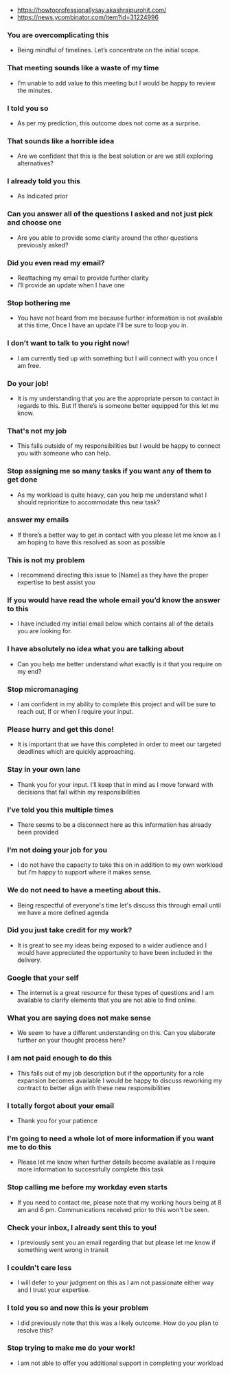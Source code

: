 
- https://howtoprofessionallysay.akashrajpurohit.com/
- https://news.ycombinator.com/item?id=31224996

### You are overcomplicating this

- Being mindful of timelines. Let’s concentrate on the initial scope.

### That meeting sounds like a waste of my time

- I’m unable to add value to this meeting but I would be happy to review the minutes.

### I told you so

- As per my prediction, this outcome does not come as a surprise.

### That sounds like a horrible idea

- Are we confident that this is the best solution or are we still exploring alternatives?

### I already told you this

- As Indicated prior

### Can you answer all of the questions I asked and not just pick and choose one

- Are you able to provide some clarity around the other questions previously asked?

### Did you even read my email?

- Reattaching my email to provide further clarity
- I’ll provide an update when I have one

### Stop bothering me

- You have not heard from me because further information is not available at this time, Once I have an update I’ll be sure to loop you in.

### I don’t want to talk to you right now!

- I am currently tied up with something but I will connect with you once I am free.

### Do your job!

- It is my understanding that you are the appropriate person to contact in regards to this. But If there’s is someone better equipped for this let me know.

### That's not my job

- This falls outside of my responsibilities but I would be happy to connect you with someone who can help.

### Stop assigning me so many tasks if you want any of them to get done

- As my workload is quite heavy, can you help me understand what I should reprioritize to accommodate this new task?

### answer my emails

- If there’s a better way to get in contact with you please let me know as I am hoping to have this resolved as soon as possible

### This is not my problem

- I recommend directing this issue to \[Name\] as they have the proper expertise to best assist you

### If you would have read the whole email you’d know the answer to this

- I have included my initial email below which contains all of the details you are looking for.

### I have absolutely no idea what you are talking about

- Can you help me better understand what exactly is it that you require on my end?

### Stop micromanaging

- I am confident in my ability to complete this project and will be sure to reach out, If or when I require your input.

### Please hurry and get this done!

- It is important that we have this completed in order to meet our targeted deadlines which are quickly approaching.

### Stay in your own lane

- Thank you for your input. I’ll keep that in mind as I move forward with decisions that fall within my responsibilities

### I’ve told you this multiple times

- There seems to be a disconnect here as this information has already been provided

### I’m not doing your job for you

- I do not have the capacity to take this on in addition to my own workload but I’m happy to support where it makes sense.

### We do not need to have a meeting about this.

- Being respectful of everyone's time let's discuss this through email until we have a more defined agenda

### Did you just take credit for my work?

- It is great to see my ideas being exposed to a wider audience and I would have appreciated the opportunity to have been included in the delivery.

### Google that your self

- The internet is a great resource for these types of questions and I am available to clarify elements that you are not able to find online.

### What you are saying does not make sense

- We seem to have a different understanding on this. Can you elaborate further on your thought process here?

### I am not paid enough to do this

- This falls out of my job description but if the opportunity for a role expansion becomes available I would be happy to discuss reworking my contract to better align with these new responsibilities

### I totally forgot about your email

- Thank you for your patience

### I'm going to need a whole lot of more information if you want me to do this

- Please let me know when further details become available as I require more information to successfully complete this task

### Stop calling me before my workday even starts

- If you need to contact me, please note that my working hours being at 8 am and 6 pm. Communications received prior to this won't be seen.

### Check your inbox, I already sent this to you!

- I previously sent you an email regarding that but please let me know if something went wrong in transit

### I couldn't care less

- I will defer to your judgment on this as I am not passionate either way and I trust your expertise.

### I told you so and now this is your problem

- I did previously note that this was a likely outcome. How do you plan to resolve this?

### Stop trying to make me do your work!

- I am not able to offer you additional support in completing your workload
